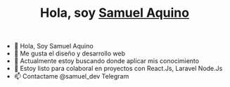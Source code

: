 # <div align="center">Hola, soy [Samuel Aquino](url)</div >

<br>

- 👋 Hola, Soy Samuel Aquino
- 👀 Me gusta el diseño y desarrollo web
- 🌱 Actualmente estoy buscando donde aplicar mis conocimiento 
- 💞️ Estoy listo para colaboral en proyectos con React.Js, Laravel Node.Js
- 📫 Contactame @samuel_dev Telegram


